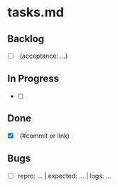# tasks.md
## Backlog
- [ ] <task> (acceptance: …)
## In Progress
- [ ] <task>
## Done
- [x] <task> (#commit or link)
## Bugs
- [ ] repro: … | expected: … | logs: …
